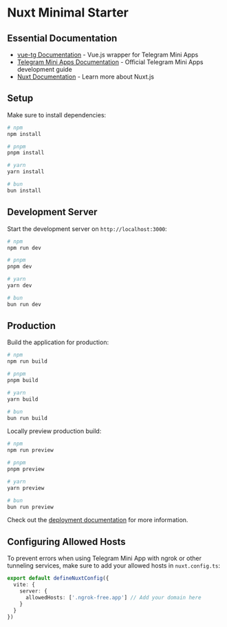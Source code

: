 # Nuxt Minimal Starter

## Essential Documentation

- [vue-tg Documentation](https://github.com/deptyped/vue-telegram) - Vue.js wrapper for Telegram Mini Apps
- [Telegram Mini Apps Documentation](https://core.telegram.org/bots/webapps) - Official Telegram Mini Apps development guide
- [Nuxt Documentation](https://nuxt.com/docs/getting-started/introduction) - Learn more about Nuxt.js

## Setup

Make sure to install dependencies:

```bash
# npm
npm install

# pnpm
pnpm install

# yarn
yarn install

# bun
bun install
```

## Development Server

Start the development server on `http://localhost:3000`:

```bash
# npm
npm run dev

# pnpm
pnpm dev

# yarn
yarn dev

# bun
bun run dev
```

## Production

Build the application for production:

```bash
# npm
npm run build

# pnpm
pnpm build

# yarn
yarn build

# bun
bun run build
```

Locally preview production build:

```bash
# npm
npm run preview

# pnpm
pnpm preview

# yarn
yarn preview

# bun
bun run preview
```

Check out the [deployment documentation](https://nuxt.com/docs/getting-started/deployment) for more information.

## Configuring Allowed Hosts

To prevent errors when using Telegram Mini App with ngrok or other tunneling services, make sure to add your allowed hosts in `nuxt.config.ts`:

```ts
export default defineNuxtConfig({
  vite: {
    server: {
      allowedHosts: ['.ngrok-free.app'] // Add your domain here
    }
  }
})
```
